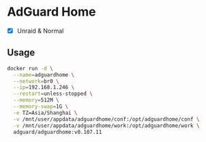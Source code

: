 # AdGuard Home

- [x] Unraid & Normal

## Usage

```sh
docker run -d \
  --name=adguardhome \
  --network=br0 \
  --ip=192.168.1.246 \
  --restart=unless-stopped \
  --memory=512M \
  --memory-swap=1G \
  -e TZ=Asia/Shanghai \
  -v /mnt/user/appdata/adguardhome/conf:/opt/adguardhome/conf \
  -v /mnt/user/appdata/adguardhome/work:/opt/adguardhome/work \
  adguard/adguardhome:v0.107.11
```
